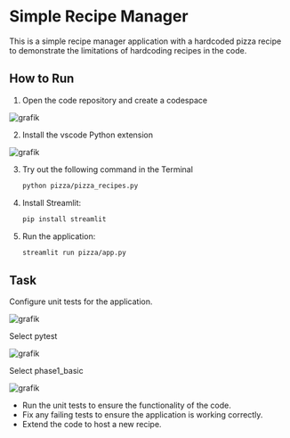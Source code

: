 # Simple Recipe Manager

This is a simple recipe manager application with a hardcoded pizza recipe to demonstrate the limitations of hardcoding recipes in the code.

## How to Run

1. Open the code repository and create a codespace

![grafik](https://github.com/RamziBrini/bootcamp2024/assets/8480566/6b12aaee-7151-47d9-9a02-04d010b3d77c)


2. Install the vscode Python extension 

![grafik](https://github.com/RamziBrini/bootcamp2024/assets/8480566/ff4e3a5c-104d-423b-8c8c-cb04e12d8370)


3. Try out the following command in the Terminal
    ```bash
    python pizza/pizza_recipes.py 
    ```  

4. Install Streamlit:
    ```bash
    pip install streamlit
    ```

5. Run the application:
    ```bash
    streamlit run pizza/app.py
    ```
    

   

## Task

Configure unit tests for the application.

![grafik](https://github.com/RamziBrini/bootcamp2024/assets/8480566/33ce790f-c85a-4579-acbe-ed363267ccbf)

Select pytest

![grafik](https://github.com/RamziBrini/bootcamp2024/assets/8480566/2f935567-562e-4d0e-835c-44217a575451)

Select phase1_basic

![grafik](https://github.com/RamziBrini/bootcamp2024/assets/8480566/2a38ef13-550c-4d16-9637-f5f920d25986)


- Run the unit tests to ensure the functionality of the code.
- Fix any failing tests to ensure the application is working correctly.
- Extend the code to host a new recipe.

